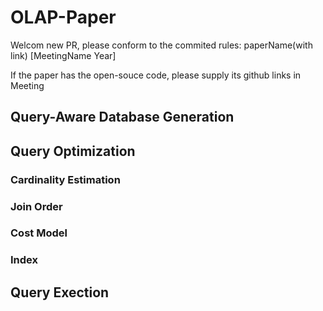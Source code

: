 # OLAP-Paper
Welcom new PR, please conform to the commited rules:  paperName(with link) [MeetingName Year]

If the paper has the open-souce code, please supply its github links in Meeting


## Query-Aware Database Generation
## Query Optimization
### Cardinality Estimation

### Join Order

### Cost Model


### Index

## Query Exection
